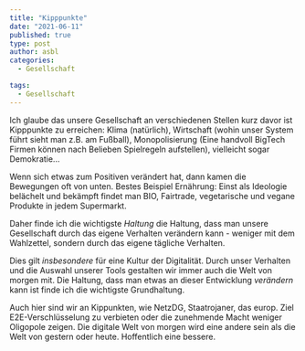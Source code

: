 ```yaml
---
title: "Kipppunkte"
date: "2021-06-11"
published: true
type: post
author: asbl
categories:
  - Gesellschaft

tags:
  - Gesellschaft
---
```


Ich glaube das unsere Gesellschaft an verschiedenen Stellen kurz davor ist Kipppunkte zu erreichen: Klima (natürlich), Wirtschaft (wohin unser System führt sieht man z.B. am Fußball), Monopolisierung (Eine handvoll BigTech Firmen können nach Belieben Spielregeln aufstellen), vielleicht sogar Demokratie... 

Wenn sich etwas zum Positiven verändert hat, dann kamen die Bewegungen oft von unten. Bestes Beispiel Ernährung: Einst als Ideologie belächelt und bekämpft findet man BIO, Fairtrade, vegetarische und vegane Produkte in jedem Supermarkt.

Daher finde ich die wichtigste *Haltung* die Haltung, dass man unsere Gesellschaft durch das eigene Verhalten verändern kann - weniger mit dem Wahlzettel, sondern durch das eigene tägliche Verhalten.

Dies gilt *insbesondere* für eine Kultur der Digitalität. Durch unser Verhalten und die Auswahl unserer Tools gestalten wir immer auch die Welt von morgen mit. Die Haltung, dass man etwas an dieser Entwicklung *verändern* kann ist finde ich die wichtigste Grundhaltung.

Auch hier sind wir an Kippunkten, wie NetzDG, Staatrojaner, das europ. Ziel E2E-Verschlüsselung zu verbieten oder die zunehmende Macht weniger Oligopole zeigen. Die digitale Welt von morgen wird eine andere sein als die Welt von gestern oder heute. Hoffentlich eine bessere.